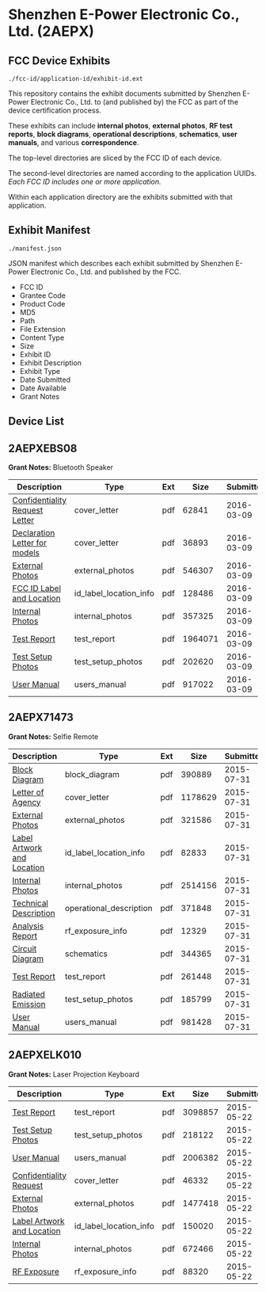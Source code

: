 # Shenzhen E-Power Electronic Co., Ltd. (2AEPX)
## FCC Device Exhibits

```
./fcc-id/application-id/exhibit-id.ext
```

This repository contains the exhibit documents submitted by Shenzhen E-Power Electronic Co., Ltd. to (and published by) the FCC as part of the device certification process.

These exhibits can include **internal photos**, **external photos**, **RF test reports**, **block diagrams**, **operational descriptions**, **schematics**, **user manuals**, and various **correspondence**.

The top-level directories are sliced by the FCC ID of each device.

The second-level directories are named according to the application UUIDs. *Each FCC ID includes one or more application.*

Within each application directory are the exhibits submitted with that application. 

## Exhibit Manifest

```
./manifest.json
```

JSON manifest which describes each exhibit submitted by Shenzhen E-Power Electronic Co., Ltd. and published by the FCC.

- FCC ID
- Grantee Code
- Product Code
- MD5
- Path
- File Extension
- Content Type
- Size
- Exhibit ID
- Exhibit Description
- Exhibit Type
- Date Submitted
- Date Available
- Grant Notes

## Device List
## 2AEPXEBS08
**Grant Notes:** Bluetooth Speaker

| Description | Type | Ext | Size | Submitted | Available |
| ----------- | ---- | --- | ---- | --------- | --------- |
| [Confidentiality Request Letter](2AEPXEBS08/7cad1b0feb88d5509e7309cc5caec965/2924717.pdf) | cover_letter | pdf | 62841 | 2016-03-09 | 2016-03-09 |
| [Declaration Letter for models](2AEPXEBS08/7cad1b0feb88d5509e7309cc5caec965/2924724.pdf) | cover_letter | pdf | 36893 | 2016-03-09 | 2016-03-09 |
| [External Photos](2AEPXEBS08/7cad1b0feb88d5509e7309cc5caec965/2924718.pdf) | external_photos | pdf | 546307 | 2016-03-09 | 2016-03-09 |
| [FCC ID Label and Location](2AEPXEBS08/7cad1b0feb88d5509e7309cc5caec965/2924720.pdf) | id_label_location_info | pdf | 128486 | 2016-03-09 | 2016-03-09 |
| [Internal Photos](2AEPXEBS08/7cad1b0feb88d5509e7309cc5caec965/2924719.pdf) | internal_photos | pdf | 357325 | 2016-03-09 | 2016-03-09 |
| [Test Report](2AEPXEBS08/7cad1b0feb88d5509e7309cc5caec965/2924721.pdf) | test_report | pdf | 1964071 | 2016-03-09 | 2016-03-09 |
| [Test Setup Photos](2AEPXEBS08/7cad1b0feb88d5509e7309cc5caec965/2924722.pdf) | test_setup_photos | pdf | 202620 | 2016-03-09 | 2016-03-09 |
| [User Manual](2AEPXEBS08/7cad1b0feb88d5509e7309cc5caec965/2924723.pdf) | users_manual | pdf | 917022 | 2016-03-09 | 2016-03-09 |
## 2AEPX71473
**Grant Notes:** Selfie Remote

| Description | Type | Ext | Size | Submitted | Available |
| ----------- | ---- | --- | ---- | --------- | --------- |
| [Block Diagram](2AEPX71473/956a55b959795361fb0bb8b3e9b65c6a/2699215.pdf) | block_diagram | pdf | 390889 | 2015-07-31 | 2015-07-31 |
| [Letter of Agency](2AEPX71473/956a55b959795361fb0bb8b3e9b65c6a/2699203.pdf) | cover_letter | pdf | 1178629 | 2015-07-31 | 2015-07-31 |
| [External Photos](2AEPX71473/956a55b959795361fb0bb8b3e9b65c6a/2699222.pdf) | external_photos | pdf | 321586 | 2015-07-31 | 2015-07-31 |
| [Label Artwork and Location](2AEPX71473/956a55b959795361fb0bb8b3e9b65c6a/2699225.pdf) | id_label_location_info | pdf | 82833 | 2015-07-31 | 2015-07-31 |
| [Internal Photos](2AEPX71473/956a55b959795361fb0bb8b3e9b65c6a/2699228.pdf) | internal_photos | pdf | 2514156 | 2015-07-31 | 2015-07-31 |
| [Technical Description](2AEPX71473/956a55b959795361fb0bb8b3e9b65c6a/2699213.pdf) | operational_description | pdf | 371848 | 2015-07-31 | 2015-07-31 |
| [Analysis Report](2AEPX71473/956a55b959795361fb0bb8b3e9b65c6a/2699233.pdf) | rf_exposure_info | pdf | 12329 | 2015-07-31 | 2015-07-31 |
| [Circuit Diagram](2AEPX71473/956a55b959795361fb0bb8b3e9b65c6a/2699217.pdf) | schematics | pdf | 344365 | 2015-07-31 | 2015-07-31 |
| [Test Report](2AEPX71473/956a55b959795361fb0bb8b3e9b65c6a/2699219.pdf) | test_report | pdf | 261448 | 2015-07-31 | 2015-07-31 |
| [Radiated Emission](2AEPX71473/956a55b959795361fb0bb8b3e9b65c6a/2699220.pdf) | test_setup_photos | pdf | 185799 | 2015-07-31 | 2015-07-31 |
| [User Manual](2AEPX71473/956a55b959795361fb0bb8b3e9b65c6a/2699212.pdf) | users_manual | pdf | 981428 | 2015-07-31 | 2015-07-31 |
## 2AEPXELK010
**Grant Notes:** Laser Projection Keyboard

| Description | Type | Ext | Size | Submitted | Available |
| ----------- | ---- | --- | ---- | --------- | --------- |
| [Test Report](2AEPXELK010/ab1ed4e8f2df89f99282bad7f55f0643/2621633.pdf) | test_report | pdf | 3098857 | 2015-05-22 | 2015-05-22 |
| [Test Setup Photos](2AEPXELK010/ab1ed4e8f2df89f99282bad7f55f0643/2621628.pdf) | test_setup_photos | pdf | 218122 | 2015-05-22 | 2015-05-22 |
| [User Manual](2AEPXELK010/ab1ed4e8f2df89f99282bad7f55f0643/2621634.pdf) | users_manual | pdf | 2006382 | 2015-05-22 | 2015-05-22 |
| [Confidentiality Request](2AEPXELK010/ab1ed4e8f2df89f99282bad7f55f0643/2621624.pdf) | cover_letter | pdf | 46332 | 2015-05-22 | 2015-05-22 |
| [External Photos](2AEPXELK010/ab1ed4e8f2df89f99282bad7f55f0643/2621626.pdf) | external_photos | pdf | 1477418 | 2015-05-22 | 2015-05-22 |
| [Label Artwork and Location](2AEPXELK010/ab1ed4e8f2df89f99282bad7f55f0643/2621625.pdf) | id_label_location_info | pdf | 150020 | 2015-05-22 | 2015-05-22 |
| [Internal Photos](2AEPXELK010/ab1ed4e8f2df89f99282bad7f55f0643/2621627.pdf) | internal_photos | pdf | 672466 | 2015-05-22 | 2015-05-22 |
| [RF Exposure](2AEPXELK010/ab1ed4e8f2df89f99282bad7f55f0643/2621635.pdf) | rf_exposure_info | pdf | 88320 | 2015-05-22 | 2015-05-22 |
